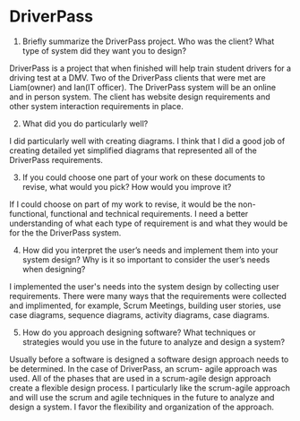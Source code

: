 # DriverPass

1. Briefly summarize the DriverPass project. Who was the client? What type of system did they want you to design?

DriverPass is a project that when finished will help train student drivers for a driving test at a DMV. Two of the DriverPass clients that were met are Liam(owner) and Ian(IT officer). The DriverPass system will be an online and in person system. The client has website design requirements and other system interaction requirements in place. 

2. What did you do particularly well?

I did particularly well with creating diagrams. I think that I did a good job of creating detailed yet simplified diagrams that represented all of the DriverPass requirements. 

3. If you could choose one part of your work on these documents to revise, what would you pick? How would you improve it?

If I could choose on part of my work to revise, it would be the non-functional, functional and technical requirements. I need a better understanding of what each type of requirement is and what they would be for the the DriverPass system. 

4. How did you interpret the user’s needs and implement them into your system design? Why is it so important to consider the user’s needs when designing?

I implemented the user's needs into the system design by collecting user requirements. There were many ways that the requirements were collected and implimented, for example, Scrum Meetings, building user stories, use case diagrams, sequence diagrams, activity diagrams, case diagrams. 

5. How do you approach designing software? What techniques or strategies would you use in the future to analyze and design a system?

Usually before a software is designed a software design approach needs to be determined. In the case of DriverPass, an scrum- agile approach was used. All of the phases that are used in a scrum-agile design approach create a flexible design process. I particularly like the scrum-agile approach and will use the scrum and agile techniques in the future to analyze and design a system. I favor the flexibility and organization of the approach. 
